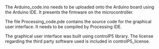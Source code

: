The Arduino_code.ino needs to be uploaded onto the Arduino board using the Arduino IDE. It presents the firmware on the microcontroller.

The file Processing_code.pde contains the source code for the graphical user interface. It needs to be compiled by Processing IDE.

The graphical user interface was built using controlP5 library. The license regarding the third party software used is included in controlP5_license. 

